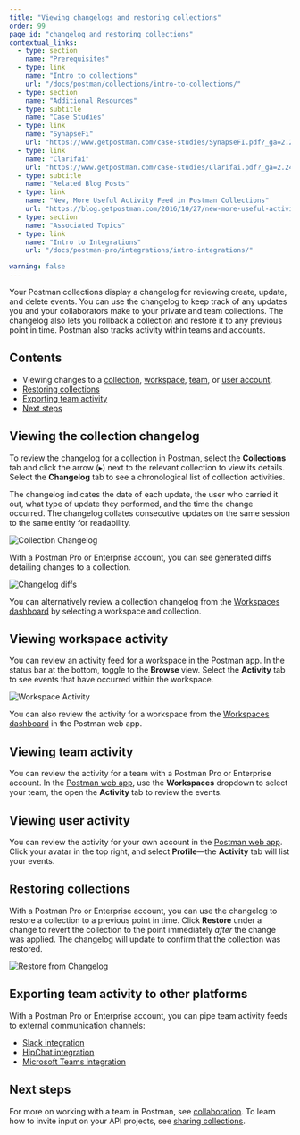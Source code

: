 ```yaml
---
title: "Viewing changelogs and restoring collections"
order: 99
page_id: "changelog_and_restoring_collections"
contextual_links:
  - type: section
    name: "Prerequisites"
  - type: link
    name: "Intro to collections"
    url: "/docs/postman/collections/intro-to-collections/"
  - type: section
    name: "Additional Resources"
  - type: subtitle
    name: "Case Studies"
  - type: link
    name: "SynapseFi"
    url: "https://www.getpostman.com/case-studies/SynapseFI.pdf?_ga=2.240920773.754547870.1571851340-1454169035.1570491567"
  - type: link
    name: "Clarifai"
    url: "https://www.getpostman.com/case-studies/Clarifai.pdf?_ga=2.240920773.754547870.1571851340-1454169035.1570491567"
  - type: subtitle
    name: "Related Blog Posts"
  - type: link
    name: "New, More Useful Activity Feed in Postman Collections"
    url: "https://blog.getpostman.com/2016/10/27/new-more-useful-activity-feed-in-postman-collections/?_ga=2.125447628.754547870.1571851340-1454169035.1570491567"
  - type: section
    name: "Associated Topics"
  - type: link
    name: "Intro to Integrations"
    url: "/docs/postman-pro/integrations/intro-integrations/"

warning: false
---
```


Your Postman collections display a changelog for reviewing create, update, and delete events. You can use the changelog to keep track of any updates you and your collaborators make to your private and team collections. The changelog also lets you rollback a collection and restore it to any previous point in time. Postman also tracks activity within teams and accounts.

## Contents

* Viewing changes to a [collection](#viewing-the-collection-changelog), [workspace](#viewing-workspace-activity), [team](#viewing-team-activity), or [user account](#viewing-user-activity).
* [Restoring collections](#restoring-collections)
* [Exporting team activity](#exporting-team-activity-to-other-platforms)
* [Next steps](#next-steps)

## Viewing the collection changelog

To review the changelog for a collection in Postman, select the __Collections__ tab and click the arrow (&#9656;) next to the relevant collection to view its details. Select the __Changelog__ tab to see a chronological list of collection activities.

The changelog indicates the date of each update, the user who carried it out, what type of update they performed, and the time the change occurred. The changelog collates consecutive updates on the same session to the same entity for readability.

![Collection Changelog](https://user-images.githubusercontent.com/6666370/68310435-ea613900-00a7-11ea-8ceb-af601ec5d502.png)

With a Postman Pro or Enterprise account, you can see generated diffs detailing changes to a collection.

![Changelog diffs](https://user-images.githubusercontent.com/6666370/68315651-f9e48000-00af-11ea-8e94-1d4c863c4442.png)

You can alternatively review a collection changelog from the [Workspaces dashboard](https://app.getpostman.com/dashboard) by selecting a workspace and collection.

## Viewing workspace activity

You can review an activity feed for a workspace in the Postman app. In the status bar at the bottom, toggle to the __Browse__ view. Select the __Activity__ tab to see events that have occurred within the workspace.

![Workspace Activity](https://user-images.githubusercontent.com/6666370/68311079-f0a3e500-00a8-11ea-9042-4d504626312e.png)

You can also review the activity for a workspace from the [Workspaces dashboard](https://app.getpostman.com/dashboard) in the Postman web app.

## Viewing team activity

You can review the activity for a team with a Postman Pro or Enterprise account. In the [Postman web app](https://app.getpostman.com), use the __Workspaces__ dropdown to select your team, the open the __Activity__ tab to review the events.

## Viewing user activity

You can review the activity for your own account in the [Postman web app](https://app.getpostman.com). Click your avatar in the top right, and select __Profile__—the __Activity__ tab will list your events.

## Restoring collections

With a Postman Pro or Enterprise account, you can use the changelog to restore a collection to a previous point in time. Click __Restore__ under a change to revert the collection to the point immediately _after_ the change was applied. The changelog will update to confirm that the collection was restored.

![Restore from Changelog](https://user-images.githubusercontent.com/6666370/68316570-93606180-00b1-11ea-83f3-e3e02092c660.png)

## Exporting team activity to other platforms

With a Postman Pro or Enterprise account, you can pipe team activity feeds to external communication channels:

* [Slack integration](/docs/postman-pro/integrations/slack/)
* [HipChat integration](/docs/postman-pro/integrations/hipchat/)
* [Microsoft Teams integration](/docs/postman-pro/integrations/microsoft-teams/)  

## Next steps

For more on working with a team in Postman, see [collaboration](/docs/postman/launching-postman/collaboration/). To learn how to invite input on your API projects, see [sharing collections](/docs/postman/collections/sharing-collections/).
